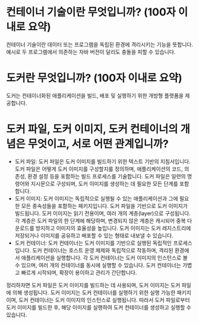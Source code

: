 # 컨테이너 기술이란 무엇입니까? (100자 이내로 요약)
컨테이너 기술이란 데이터 또는 프로그램을 독립된 환경에 격리시키는 기능을 뜻합니다. 예시로 두 프로그램에서 의존하는 자바 버전이 달리도 충돌을 피할 수 있습니다.
# 도커란 무엇입니까? (100자 이내로 요약)
도커는 컨테이너화된 애플리케이션을 빌드, 배포 및 실행하기 위한 개방형 플랫폼을 제공합니다.
# 도커 파일, 도커 이미지, 도커 컨테이너의 개념은 무엇이고, 서로 어떤 관계입니까?
* 도커 파일: 도커 파일은 도커 이미지를 빌드하기 위한 텍스트 기반의 지침서입니다. 도커 파일은 어떻게 도커 이미지를 구성할지를 정의하며, 애플리케이션의 코드, 의존성, 환경 설정 등을 포함하는 빌드 프로세스를 기술합니다. 도커 파일은 일련의 명령어와 지시문으로 구성되며, 도커 이미지를 생성하는 데 필요한 모든 단계를 포함합니다.
* 도커 이미지: 도커 이미지는 독립적으로 실행될 수 있는 애플리케이션과 그에 필요한 모든 종속성들을 포함하는 패키지입니다. 도커 파일을 기반으로 도커 이미지가 빌드됩니다. 도커 이미지는 읽기 전용이며, 여러 개의 계층(layer)으로 구성됩니다. 각 계층은 도커 파일의 한 단계에 해당하며, 변경되지 않은 계층은 캐시되어 중복 다운로드를 방지하고 이미지의 효율성을 높입니다. 도커 이미지는 도커 레지스트리에 저장되거나 이미지를 공유하고 배포할 수 있는 형태로 내보낼 수 있습니다.
* 도커 컨테이너: 도커 컨테이너는 도커 이미지를 기반으로 실행된 독립적인 프로세스입니다. 도커 컨테이너는 호스트 운영 체제와 독립적으로 작동하며, 격리된 환경에서 애플리케이션을 실행합니다. 각 도커 컨테이너는 도커 이미지의 인스턴스로 볼 수 있으며, 여러 개의 컨테이너를 동시에 실행할 수 있습니다. 도커 컨테이너는 가볍고 빠르게 시작되며, 확장이 용이하고 관리가 간단합니다.  

정리하자면 도커 파일은 도커 이미지를 빌드하는 데 사용되며, 도커 이미지는 도커 파일에 의해 생성됩니다. 도커 이미지는 도커 컨테이너를 실행하기 위한 실행 가능한 패키지이며, 도커 컨테이너는 도커 이미지의 인스턴스로 실행됩니다. 따라서 도커 파일로부터 도커 이미지를 빌드한 후, 해당 이미지를 실행하여 도커 컨테이너를 생성하고 실행할 수 있습니다.